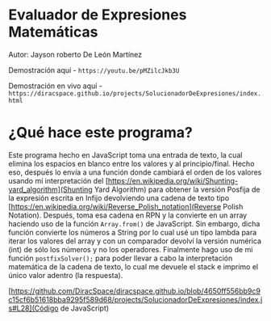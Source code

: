 # Evaluador de Expresiones Matemáticas
Autor: Jayson roberto De León Martínez

Demostración aquí - `https://youtu.be/pMZilcJkb3U`

Demostración en vivo aquí - `https://diracspace.github.io/projects/SolucionadorDeExpresiones/index.html`

# ¿Qué hace este programa?

Este programa hecho en JavaScript toma una entrada de texto, la cual elimina los espacios en blanco entre los valores y al principio/final. Hecho eso, después lo envía a una función donde cambiará el orden de los valores usando mí interpretación del [https://en.wikipedia.org/wiki/Shunting-yard_algorithm](Shunting Yard Algorithm) para obtener la versión Posfija de la expresión escrita en Infijo devolviendo una cadena de texto tipo [https://en.wikipedia.org/wiki/Reverse_Polish_notation](Reverse Polish Notation). Después, toma esa cadena en RPN y la convierte en un array haciendo uso de la función `Array.from()` de JavaScript. Sin embargo, dicha función convierte los números a String por lo cual usé un tipo lambda para iterar los valores del array y con un comparador devolví la versión numérica (int) de sólo los números y no los operadores. Finalmente hago uso de mi función `postfixSolver();` para poder llevar a cabo la interpretación matemática de la cadena de texto, lo cual me devuele el stack e imprimo el único valor adentro (la respuesta).

[https://github.com/DiracSpace/diracspace.github.io/blob/4650ff556bb9c9c15cf6b51618bba9295f589d68/projects/SolucionadorDeExpresiones/index.js#L28](Código de JavaScript)
